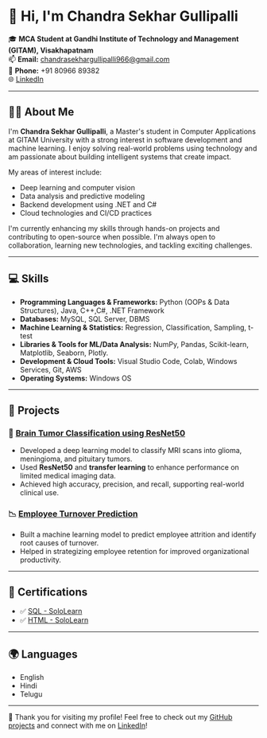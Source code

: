 # 👋 Hi, I'm Chandra Sekhar Gullipalli

🎓 **MCA Student at Gandhi Institute of Technology and Management (GITAM), Visakhapatnam**  
📫 **Email:** chandrasekhargullipalli966@gmail.com  
📱 **Phone:** +91 80966 89382  
🌐 [LinkedIn](https://www.linkedin.com/in/gullipalli-chandra-sekhar-93a3a5293) 

---

## 👨‍💻 About Me

I'm **Chandra Sekhar Gullipalli**, a Master's student in Computer Applications at GITAM University with a strong interest in software development and machine learning. I enjoy solving real-world problems using technology and am passionate about building intelligent systems that create impact.

My areas of interest include:
- Deep learning and computer vision
- Data analysis and predictive modeling
- Backend development using .NET and C#
- Cloud technologies and CI/CD practices

I'm currently enhancing my skills through hands-on projects and contributing to open-source when possible. I'm always open to collaboration, learning new technologies, and tackling exciting challenges.

---

## 💻 Skills

- **Programming Languages & Frameworks:** Python (OOPs & Data Structures), Java, C++,C#, .NET Framework  
- **Databases:** MySQL, SQL Server, DBMS  
- **Machine Learning & Statistics:** Regression, Classification, Sampling, t-test  
- **Libraries & Tools for ML/Data Analysis:** NumPy, Pandas, Scikit-learn, Matplotlib, Seaborn, Plotly.  
- **Development & Cloud Tools:** Visual Studio Code, Colab, Windows Services, Git, AWS  
- **Operating Systems:** Windows OS  

---

## 🧠 Projects

### 🔬 [Brain Tumor Classification using ResNet50](https://github.com/ChandraSekharGullipalli/brain-tumor-classification)
- Developed a deep learning model to classify MRI scans into glioma, meningioma, and pituitary tumors.
- Used **ResNet50** and **transfer learning** to enhance performance on limited medical imaging data.
- Achieved high accuracy, precision, and recall, supporting real-world clinical use.

### 📉 [Employee Turnover Prediction](https://github.com/ChandraSekharGullipalli/Employee_Attrition)
- Built a machine learning model to predict employee attrition and identify root causes of turnover.
- Helped in strategizing employee retention for improved organizational productivity.

---

## 🏅 Certifications

- ✅ [SQL - SoloLearn](https://www.sololearn.com/certificates/CT-RIKWCQOL)
- ✅ [HTML - SoloLearn](https://www.sololearn.com/certificates/CT-ZWGXRKE4)

---

## 🌍 Languages

- English  
- Hindi  
- Telugu  

---

🔗 Thank you for visiting my profile! Feel free to check out my [GitHub projects](https://github.com/ChandraSekharGullipalli) and connect with me on [LinkedIn](https://www.linkedin.com/in/gullipalli-chandra-sekhar-93a3a5293)!
